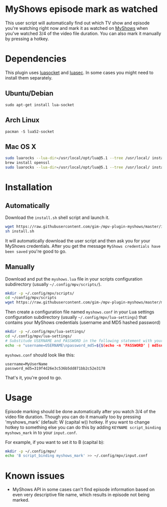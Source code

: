 # MyShows episode mark as watched

This user script will automatically find out which TV show and episode you're watching right now and mark it as watched on [MyShows](https://myshows.me) when you've watched 3/4 of the video file duration. You can also mark it manually by pressing a hotkey.

# Dependencies

This plugin uses [luasocket](https://github.com/diegonehab/luasocket) and [luasec](https://github.com/brunoos/luasec). In some cases you might need to install them separately.

## Ubuntu/Debian

`sudo apt-get install lua-socket`

## Arch Linux

`pacman -S lua52-socket`

## Mac OS X

```bash
sudo luarocks --lua-dir=/usr/local/opt/lua@5.1 --tree /usr/local/ install luasocket
brew install openssl
sudo luarocks --lua-dir=/usr/local/opt/lua@5.1 --tree /usr/local/ install luasec OPENSSL_DIR=/opt/homebrew/opt/openssl@3
```

# Installation

## Automatically

Download the `install.sh` shell script and launch it.
```Bash
wget https://raw.githubusercontent.com/gim-/mpv-plugin-myshows/master/install.sh
sh install.sh
```
It will automatically download the user script and then ask you for your MyShows credentials. After you get the message `MyShows credentials have been saved` you're good to go.

## Manually

Download and put the `myshows.lua` file in your scripts configuration subdirectory (usually `~/.config/mpv/scripts/`).
```Bash
mkdir -p ~/.config/mpv/scripts/
cd ~/config/mpv/scripts
wget https://raw.githubusercontent.com/gim-/mpv-plugin-myshows/master/myshows.lua
```
Then create a configuration file named `myshows.conf` in your Lua settings configuration subdirectory (usually `~/.config/mpv/lua-settings`) that contains your MyShows credentials (username and MD5 hashed password)
```Bash
mkdir -p ~/.config/mpv/lua-settings/
cd ~/.config/mpv/lua-settings/
# Substitude USERNAME and PASSWORD in the following statement with your MyShows credentials.
echo -e "username=USERNAME\npassword_md5=${$(echo -n 'PASSWORD' | md5sum)%  -*}" > ~/.config/mpv/lua-settings/myshows.conf
```
`myshows.conf` should look like this:
```
username=MyUserName
password_md5=319f4d26e3c536b5dd871bb2c52e3178
```
That's it, you're good to go.

# Usage

Episode marking should be done automatically after you watch 3/4 of the video file duration. Though you can do it manually too by pressing 'myshows_mark' (default: W (capital w)) hotkey. If you want to change hotkey to something else you can do this by adding `KEYNAME script_binding myshows_mark` in to your `input.conf`.

For example, if you want to set it to B (capital b):
```Bash
mkdir -p ~/.config/mpv/
echo 'B script_binding myshows_mark' >> ~/.config/mpv/input.conf
```

# Known issues

* MyShows API in some cases can't find episode information based on even very descriptive file name, which results in episode not being marked.
